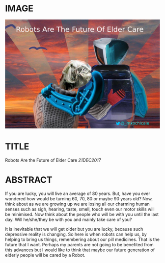 # IMAGE

![Image of Robocoach](https://github.com/mxochicale/3minutesthesis/blob/master/rehearsals/images/figure00.png)

# TITLE
Robots Are the Future of Elder Care _21DEC2017_

# ABSTRACT

If you are lucky, you will live an average of 80 years. But, have you ever 
wondered how would be turning 60, 70, 80 or maybe 90 years old?
Now, think about as we are growing up we are losing all our charming 
human senses such as sigh, hearing, taste, smell, touch even our motor 
skills will be minimised. 
Now think about the people who will be with you until the last day. 
Will he/she/they be with you and mainly take care of you?

It is inevitable that we will get older but you are lucky, because such 
depressive reality is changing.
So here is when robots can help us, by helping to bring us things, 
remembering about our pill medicines. 
That is the future that I want. 
Perhaps my parents are not going to be benefited from this advances but 
I would like to think that maybe our future generation of elderly people
will be cared by a Robot.



